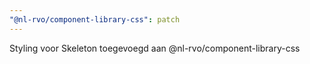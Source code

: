 ```yaml
---
"@nl-rvo/component-library-css": patch
---
```


Styling voor Skeleton toegevoegd aan @nl-rvo/component-library-css
